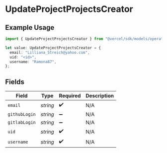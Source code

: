 # UpdateProjectProjectsCreator

## Example Usage

```typescript
import { UpdateProjectProjectsCreator } from "@vercel/sdk/models/operations/updateproject.js";

let value: UpdateProjectProjectsCreator = {
  email: "Lilliana_Streich@yahoo.com",
  uid: "<id>",
  username: "Ramona87",
};
```

## Fields

| Field              | Type               | Required           | Description        |
| ------------------ | ------------------ | ------------------ | ------------------ |
| `email`            | *string*           | :heavy_check_mark: | N/A                |
| `githubLogin`      | *string*           | :heavy_minus_sign: | N/A                |
| `gitlabLogin`      | *string*           | :heavy_minus_sign: | N/A                |
| `uid`              | *string*           | :heavy_check_mark: | N/A                |
| `username`         | *string*           | :heavy_check_mark: | N/A                |